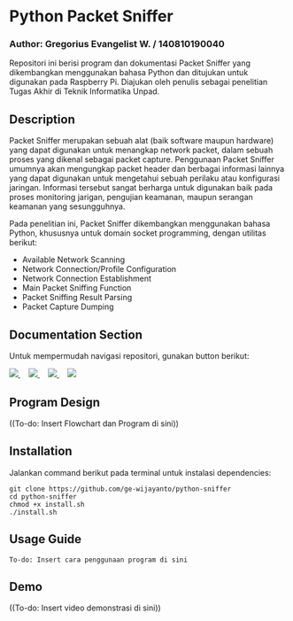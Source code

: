 # Python Packet Sniffer
### Author: Gregorius Evangelist W. / 140810190040


Repositori ini berisi program dan dokumentasi Packet Sniffer yang dikembangkan menggunakan bahasa Python dan ditujukan untuk digunakan pada Raspberry Pi. Diajukan oleh penulis sebagai penelitian Tugas Akhir di Teknik Informatika Unpad.


## Description
Packet Sniffer merupakan sebuah alat (baik software maupun hardware) yang dapat digunakan untuk menangkap network packet, dalam sebuah proses yang dikenal sebagai packet capture. Penggunaan Packet Sniffer umumnya akan mengungkap packet header dan berbagai informasi lainnya yang dapat digunakan untuk mengetahui sebuah perilaku atau konfigurasi jaringan. Informasi tersebut sangat berharga untuk digunakan baik pada proses monitoring jarigan, pengujian keamanan, maupun serangan keamanan yang sesungguhnya.

Pada penelitian ini, Packet Sniffer dikembangkan menggunakan bahasa Python, khususnya untuk domain socket programming, dengan utilitas berikut:
* Available Network Scanning
* Network Connection/Profile Configuration
* Network Connection Establishment
* Main Packet Sniffing Function
* Packet Sniffing Result Parsing
* Packet Capture Dumping


## Documentation Section
Untuk mempermudah navigasi repositori, gunakan button berikut:
<p>
    <a style="margin-right: 15px;" href="https://github.com/ge-wijayanto/python-sniffer#program-design">
        <img src="https://images-ext-2.discordapp.net/external/_vwOEpICdyxopjRrRwKZbtIV4Rln0b1WWrlYzh83GaI/%3Ft%3DDESIGN%26f%3DUbuntu-Bold%26ts%3D18%26tc%3Dfff%26hp%3D10%26vp%3D12%26w%3D105%26h%3D40%26c%3D12%26bgt%3Dunicolored%26bgc%3D45d27e%26be%3D1/https/dabuttonfactory.com/button.png">
    </a>
    <a style="margin-right: 15px;" href="https://github.com/ge-wijayanto/python-sniffer#installation">
        <img src="https://images-ext-2.discordapp.net/external/SRGXHDYU2YmkjYACWIaLxjR_-FZq--oykeLT4YdygCc/%3Ft%3DINSTALL%26f%3DUbuntu-Bold%26ts%3D18%26tc%3Dfff%26hp%3D10%26vp%3D12%26w%3D105%26h%3D40%26c%3D12%26bgt%3Dunicolored%26bgc%3D45d27e%26be%3D1/https/dabuttonfactory.com/button.png">
    </a>
    <a style="margin-right: 15px;" href="https://github.com/ge-wijayanto/python-sniffer#usage-guide">
        <img src="https://images-ext-1.discordapp.net/external/fBTMixxR9UPwNZY_I7rdseNmVAXBwQxCrWf3v5QjFug/%3Ft%3DUSAGE%26f%3DUbuntu-Bold%26ts%3D18%26tc%3Dfff%26hp%3D10%26vp%3D12%26w%3D105%26h%3D40%26c%3D12%26bgt%3Dunicolored%26bgc%3D45d27e%26be%3D1/https/dabuttonfactory.com/button.png">
    </a>
    <a style="margin-right: 15px;" href="https://github.com/ge-wijayanto/python-sniffer#demo">
        <img src="https://images-ext-1.discordapp.net/external/chF6kcQLINux4nRyKM3zfcMXTVnJALJGFp6-vGnZ3XE/%3Ft%3DDEMO%26f%3DUbuntu-Bold%26ts%3D18%26tc%3Dfff%26hp%3D10%26vp%3D12%26w%3D105%26h%3D40%26c%3D12%26bgt%3Dunicolored%26bgc%3D45d27e%26be%3D1/https/dabuttonfactory.com/button.png">
    </a>
</p>


## Program Design
((To-do: Insert Flowchart dan Program di sini))


## Installation
Jalankan command berikut pada terminal untuk instalasi dependencies:
```
git clone https://github.com/ge-wijayanto/python-sniffer
cd python-sniffer
chmod +x install.sh
./install.sh
```


## Usage Guide
```
To-do: Insert cara penggunaan program di sini
```


## Demo
((To-do: Insert video demonstrasi di sini))